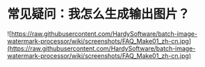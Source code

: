 # 常见疑问：我怎么生成输出图片？ #
![https://raw.githubusercontent.com/HardySoftware/batch-image-watermark-processor/wiki/screenshots/FAQ_Make01_zh-cn.jpg](https://raw.githubusercontent.com/HardySoftware/batch-image-watermark-processor/wiki/screenshots/FAQ_Make01_zh-cn.jpg)